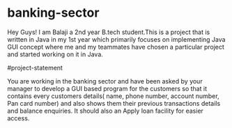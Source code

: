 # banking-sector
Hey Guys! I am Balaji a 2nd year B.tech student.This is a project that is written in Java in my 1st year which primarily focuses on implementing Java GUI concept where me and my teammates have chosen a particular project and started working on it in Java. 

#project-statement 

You are working in the banking sector and have been asked by your manager to develop a GUI based program for the customers so that it contains every customers details( name, phone number, account number, Pan card number) and also shows them their previous transactions details and balance enquiries. It should also an Apply loan facility for easier access.

